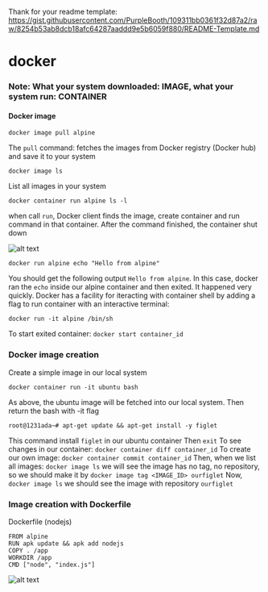 Thank for your readme template:
https://gist.githubusercontent.com/PurpleBooth/109311bb0361f32d87a2/raw/8254b53ab8dcb18afc64287aaddd9e5b6059f880/README-Template.md
# docker
### Note: What your system downloaded: IMAGE, what your system run: CONTAINER

#### Docker image
```
docker image pull alpine
```
The ```pull``` command: fetches the images from Docker registry (Docker hub) and save it to your system
```
docker image ls
```
List all images in your system
```
docker container run alpine ls -l
```
when call ```run```, Docker client finds the image, create container and run command in that container. After the command finished, the container shut down

![alt text](https://training.play-with-docker.com/images/ops-basics-run-details.svg)
```
docker run alpine echo "Hello from alpine"
```
You should get the following output ```Hello from alpine```. In this case, docker ran the ```echo``` inside our alpine container and then exited. It happened very quickly.
Docker has a facility for iteracting with container shell by adding a flag to run container with an interactive terminal:
```
docker run -it alpine /bin/sh
```
To start exited container: ```docker start container_id```

### Docker image creation
Create a simple image in our local system
```
docker container run -it ubuntu bash
```
As above, the ubuntu image will be fetched into our local system. Then return the bash with -it flag
```
root@1231ada~# apt-get update && apt-get install -y figlet
```
This command install ```figlet``` in our ubuntu container
Then ```exit```
To see changes in our container: ```docker container diff container_id```
To create our own image: ```docker container commit container_id```
Then, when we list all images: ```docker image ls``` we will see the image has no tag, no repository, so we should make it by ```docker image tag <IMAGE_ID> ourfiglet```
Now, ```docker image ls``` we should see the image with repository ```ourfiglet```

### Image creation with Dockerfile
Dockerfile (nodejs)
```
FROM alpine
RUN apk update && apk add nodejs
COPY . /app
WORKDIR /app
CMD ["node", "index.js"]
```
![alt text](https://training.play-with-docker.com/images/ops-images-dockerfile.svg)
